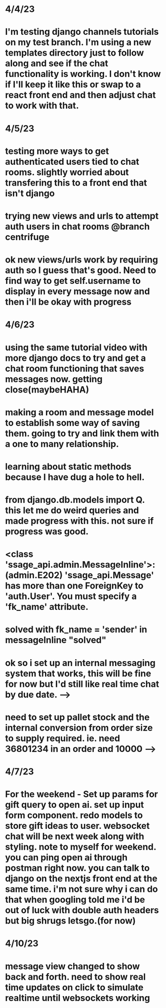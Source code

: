 # 4/4/23 
#  I'm testing django channels tutorials on my test branch.  I'm using a new templates directory just to follow along and see if the chat functionality is working.  I don't know if I'll keep it like this or swap to a react front end and then adjust chat to work with that.  
# 4/5/23
# testing more ways to get authenticated users tied to chat rooms. slightly worried about transfering this to a front end that isn't django
# trying new views and urls to attempt auth users in chat rooms @branch centrifuge
# ok new views/urls work by requiring auth so I guess that's good.  Need to find way to get self.username to display in every message now and then i'll be okay with progress
# 4/6/23
# using the same tutorial video with more django docs to try and get a chat room functioning that saves messages now.  getting close(maybeHAHA)

# making a room and message model to establish some way of saving them.  going to try and link them with a one to many relationship.
# learning about static methods because I have dug a hole to hell.
# from django.db.models import Q.  this let me do weird queries and made progress with this.  not sure if progress was good.
#  <class 'ssage_api.admin.MessageInline'>: (admin.E202) 'ssage_api.Message' has more than one ForeignKey to 'auth.User'. You must specify a 'fk_name' attribute.
# solved with fk_name = 'sender' in messageInline "solved"
# ok so i set up an internal messaging system that works, this will be fine for now but I'd still like real time chat by due date. -->

# need to set up pallet stock and the internal conversion from order size to supply required.  ie. need 36801234 in an order and 10000 -->


# 4/7/23
#  For the weekend -   Set up params for gift query to open ai.  set up input form component.  redo models to store gift ideas to user.  websocket chat will be next week along with styling.  note to myself for weekend.  you can ping open ai through postman right now.  you can talk to django on the nextjs front end at the same time. i'm not sure why i can do that when googling told me i'd be out of luck with double auth headers but big shrugs letsgo.(for now)


# 4/10/23
# message view changed to show back and forth.   need to show real time updates on click to simulate realtime until websockets working